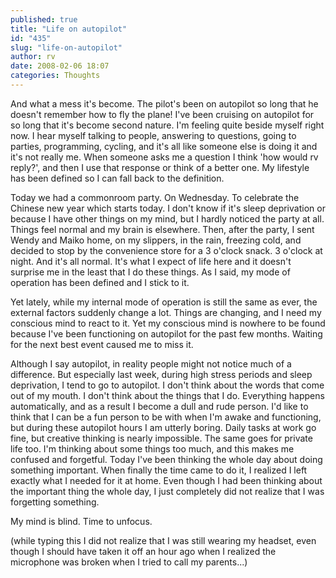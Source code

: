 ```yaml
---
published: true
title: "Life on autopilot"
id: "435"
slug: "life-on-autopilot"
author: rv
date: 2008-02-06 18:07
categories: Thoughts
---
```

And what a mess it's become. The pilot's been on autopilot so long that he doesn't remember how to fly the plane! I've been cruising on autopilot for so long that it's become second nature. I'm feeling quite beside myself right now. I hear myself talking to people, answering to questions, going to parties, programming, cycling, and it's all like someone else is doing it and it's not really me. When someone asks me a question I think 'how would rv reply?', and then I use that response or think of a better one. My lifestyle has been defined so I can fall back to the definition.

Today we had a commonroom party. On Wednesday. To celebrate the Chinese new year which starts today. I don't know if it's sleep deprivation or because I have other things on my mind, but I hardly noticed the party at all. Things feel normal and my brain is elsewhere. Then, after the party, I sent Wendy and Maiko home, on my slippers, in the rain, freezing cold, and decided to stop by the convenience store for a 3 o'clock snack. 3 o'clock at night. And it's all normal. It's what I expect of life here and it doesn't surprise me in the least that I do these things. As I said, my mode of operation has been defined and I stick to it.

Yet lately, while my internal mode of operation is still the same as ever, the external factors suddenly change a lot.  Things are changing, and I need my conscious mind to react to it. Yet my conscious mind is nowhere to be found because I've been functioning on autopilot for the past few months. Waiting for the next best event caused me to miss it.

Although I say autopilot, in reality people might not notice much of a difference. But especially last week, during high stress periods and sleep deprivation, I tend to go to autopilot. I don't think about the words that come out of my mouth. I don't think about the things that I do. Everything happens automatically, and as a result I become a dull and rude person. I'd like to think that I can be a fun person to be with when I'm awake and functioning, but during these autopilot hours I am utterly boring. Daily tasks at work go fine, but creative thinking is nearly impossible. The same goes for private life too. I'm thinking about some things too much, and this makes me confused and forgetful. Today I've been thinking the whole day about doing something important. When finally the time came to do it, I realized I left exactly what I needed for it at home. Even though I had been thinking about the important thing the whole day, I just completely did not realize that I was forgetting something.

My mind is blind. Time to unfocus.

(while typing this I did not realize that I was still wearing my headset, even though I should have taken it off an hour ago when I realized the microphone was broken when I tried to call my parents...)
